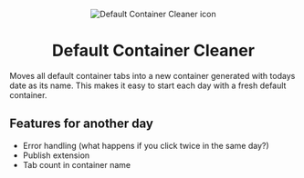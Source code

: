 <p align="center">
  <img src="https://raw.githubusercontent.com/yohanmishkin/firefox-default-container-cleaner/master/icons/48.png" alt="Default Container Cleaner icon"/>
</p>
<h1 align="center">Default Container Cleaner</h1>
Moves all default container tabs into a new container generated with todays date as its name. This makes it easy to start each day with a fresh default container.

## Features for another day
- Error handling (what happens if you click twice in the same day?)
- Publish extension
- Tab count in container name
